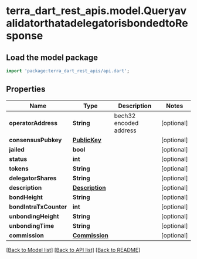 # terra_dart_rest_apis.model.QueryavalidatorthatadelegatorisbondedtoResponse

## Load the model package
```dart
import 'package:terra_dart_rest_apis/api.dart';
```

## Properties
Name | Type | Description | Notes
------------ | ------------- | ------------- | -------------
**operatorAddress** | **String** | bech32 encoded address | [optional] 
**consensusPubkey** | [**PublicKey**](PublicKey.md) |  | [optional] 
**jailed** | **bool** |  | [optional] 
**status** | **int** |  | [optional] 
**tokens** | **String** |  | [optional] 
**delegatorShares** | **String** |  | [optional] 
**description** | [**Description**](Description.md) |  | [optional] 
**bondHeight** | **String** |  | [optional] 
**bondIntraTxCounter** | **int** |  | [optional] 
**unbondingHeight** | **String** |  | [optional] 
**unbondingTime** | **String** |  | [optional] 
**commission** | [**Commission**](Commission.md) |  | [optional] 

[[Back to Model list]](../README.md#documentation-for-models) [[Back to API list]](../README.md#documentation-for-api-endpoints) [[Back to README]](../README.md)


